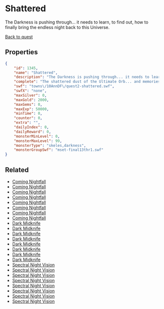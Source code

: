 # Shattered

The Darkness is pushing through... it needs to learn, to find out, how to finally bring the endless night back to this Universe.

[Back to quest](../quests.md)

## Properties

```json
{
    "id": 1345,
    "name": "Shattered",
    "description": "The Darkness is pushing through... it needs to learn, to find out, how to finally bring the endless night back to this Universe.",
    "complete": "The shattered dust of the Ultimate Orb... and memories of those who would defeat the Darkness.",
    "swf": "towns\/10AnnDF\/quest2-shattered.swf",
    "swfX": "none",
    "maxSilver": 0,
    "maxGold": 2000,
    "maxGems": 0,
    "maxExp": 50000,
    "minTime": 0,
    "counter": 0,
    "extra": "",
    "dailyIndex": 0,
    "dailyReward": 0,
    "monsterMinLevel": 0,
    "monsterMaxLevel": 99,
    "monsterType": "skeles,darkness",
    "monsterGroupSwf": "mset-final13thr1.swf"
}
```

## Related

- [Coming Nightfall](../items/15565-coming-nightfall.md)
- [Coming Nightfall](../items/15566-coming-nightfall.md)
- [Coming Nightfall](../items/15567-coming-nightfall.md)
- [Coming Nightfall](../items/15568-coming-nightfall.md)
- [Coming Nightfall](../items/15569-coming-nightfall.md)
- [Coming Nightfall](../items/15570-coming-nightfall.md)
- [Coming Nightfall](../items/15571-coming-nightfall.md)
- [Coming Nightfall](../items/15572-coming-nightfall.md)
- [Dark Midknife](../items/15573-dark-midknife.md)
- [Dark Midknife](../items/15574-dark-midknife.md)
- [Dark Midknife](../items/15575-dark-midknife.md)
- [Dark Midknife](../items/15576-dark-midknife.md)
- [Dark Midknife](../items/15577-dark-midknife.md)
- [Dark Midknife](../items/15578-dark-midknife.md)
- [Dark Midknife](../items/15579-dark-midknife.md)
- [Dark Midknife](../items/15580-dark-midknife.md)
- [Spectral Night Vision](../items/15581-spectral-night-vision.md)
- [Spectral Night Vision](../items/15582-spectral-night-vision.md)
- [Spectral Night Vision](../items/15583-spectral-night-vision.md)
- [Spectral Night Vision](../items/15584-spectral-night-vision.md)
- [Spectral Night Vision](../items/15585-spectral-night-vision.md)
- [Spectral Night Vision](../items/15586-spectral-night-vision.md)
- [Spectral Night Vision](../items/15587-spectral-night-vision.md)
- [Spectral Night Vision](../items/15588-spectral-night-vision.md)

